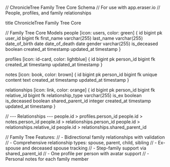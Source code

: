 // ChronicleTree Family Tree Core Schema
// For use with app.eraser.io
// People, profiles, and family relationships

title ChronicleTree Family Tree Core

// Family Tree Core Models
people [icon: users, color: green] {
  id bigint pk
  user_id bigint fk
  first_name varchar(255)
  last_name varchar(255)
  date_of_birth date
  date_of_death date
  gender varchar(255)
  is_deceased boolean
  created_at timestamp
  updated_at timestamp
}

profiles [icon: id-card, color: lightblue] {
  id bigint pk
  person_id bigint fk
  created_at timestamp
  updated_at timestamp
}

notes [icon: book, color: brown] {
  id bigint pk
  person_id bigint fk unique
  content text
  created_at timestamp
  updated_at timestamp
}

relationships [icon: link, color: orange] {
  id bigint pk
  person_id bigint fk
  relative_id bigint fk
  relationship_type varchar(255)
  is_ex boolean
  is_deceased boolean
  shared_parent_id integer
  created_at timestamp
  updated_at timestamp
}

// --- Relationships ---
people.id > profiles.person_id
people.id > notes.person_id
people.id > relationships.person_id
people.id > relationships.relative_id
people.id > relationships.shared_parent_id

// Family Tree Features:
// - Bidirectional family relationships with validation
// - Comprehensive relationship types: spouse, parent, child, sibling
// - Ex-spouse and deceased spouse tracking
// - Step-family support via shared_parent_id
// - One profile per person with avatar support
// - Personal notes for each family member
